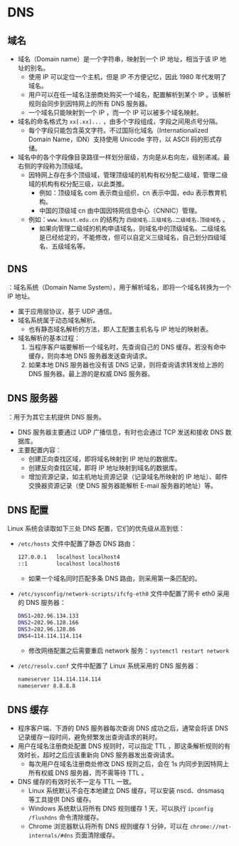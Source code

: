 # DNS

## 域名

- 域名（Domain name）是一个字符串，映射到一个 IP 地址，相当于该 IP 地址的别名。
  - 使用 IP 可以定位一个主机，但是 IP 不方便记忆，因此 1980 年代发明了域名。
  - 用户可以在任一域名注册商处购买一个域名，配置解析到某个 IP 。该解析规则会同步到因特网上的所有 DNS 服务器。
  - 一个域名只能映射到一个 IP ，而一个 IP 可以被多个域名映射。
- 域名的命名格式为 `xx[.xx]...` ，由多个字段组成，字段之间用点号分隔。
  - 每个字段只能包含英文字符。不过国际化域名（Internationalized Domain Name，IDN）支持使用 Unicode 字符，以 ASCII 码的形式存储。
- 域名中的各个字段像目录路径一样划分层级，方向是从右向左，级别递减。最右侧的字段称为顶级域。
  - 因特网上存在多个顶级域，管理顶级域的机构有权分配二级域，管理二级域的机构有权分配三级，以此类推。
    - 例如：顶级域名 com 表示商业组织，cn 表示中国，edu 表示教育机构。
    - 中国的顶级域 cn 由中国因特网信息中心（CNNIC）管理。
  - 例如：`www.kmust.edu.cn` 的结构为 `四级域名.三级域名.二级域名.顶级域名` 。
    - 如果向管理二级域的机构申请域名，则域名中的顶级域名、二级域名是已经给定的，不能修改，但可以自定义三级域名，自己划分四级域名、五级域名等。

## DNS

：域名系统（Domain Name System），用于解析域名，即将一个域名转换为一个 IP 地址。
- 属于应用层协议，基于 UDP 通信。
- 域名系统属于动态域名解析。
  - 也有静态域名解析的方法，即人工配置主机名与 IP 地址的映射表。
- 域名解析的基本过程：
  1. 当程序客户端要解析一个域名时，先查询自己的 DNS 缓存。若没有命中缓存，则向本地 DNS 服务器发送查询请求。
  2. 如果本地 DNS 服务器也没有该 DNS 记录，则将查询请求转发给上游的 DNS 服务器。最上游的是权威 DNS 服务器。

## DNS 服务器

：用于为其它主机提供 DNS 服务。
- DNS 服务器主要通过 UDP 广播信息，有时也会通过 TCP 发送和接收 DNS 数据库。
- 主要配置内容：
  - 创建正向查找区域，即将域名映射到 IP 地址的数据库。
  - 创建反向查找区域，即将 IP 地址映射到域名的数据库。
  - 增加资源记录，如主机地址资源记录（记录域名所映射的 IP 地址）、邮件交换器资源记录（使 DNS 服务器能解析 E-mail 服务器的地址）等。

## DNS 配置

Linux 系统会读取如下三处 DNS 配置，它们的优先级从高到低：
- `/etc/hosts` 文件中配置了静态 DNS 路由：
  ```sh
  127.0.0.1   localhost localhost4
  ::1         localhost localhost6
  ```
  - 如果一个域名同时匹配多条 DNS 路由，则采用第一条匹配的。

- `/etc/sysconfig/network-scripts/ifcfg-eth0` 文件中配置了网卡 eth0 采用的 DNS 服务器：
  ```sh
  DNS1=202.96.134.133
  DNS2=202.96.128.166
  DNS3=202.96.128.86
  DNS4=114.114.114.114
  ```
  - 修改网络配置之后需要重启 network 服务：`systemctl restart network`

- `/etc/resolv.conf` 文件中配置了 Linux 系统采用的 DNS 服务器：
  ```sh
  nameserver 114.114.114.114
  nameserver 8.8.8.8
  ```

## DNS 缓存

- 程序客户端、下游的 DNS 服务器每次查询 DNS 成功之后，通常会将该 DNS 记录缓存一段时间，避免频繁发出查询请求的耗时。
- 用户在域名注册商处配置 DNS 规则时，可以指定 TTL ，即这条解析规则的有效时长，超时之后应该重新向 DNS 服务器发出查询请求。
  - 每次用户在域名注册商处修改 DNS 规则之后，会在 1s 内同步到因特网上所有权威 DNS 服务器，而不需等待 TTL 。
- DNS 缓存的有效时长不一定与 TTL 一致。
  - Linux 系统默认不会在本地建立 DNS 缓存，可以安装 nscd、dnsmasq 等工具提供 DNS 缓存。
  - Windows 系统默认将所有 DNS 规则缓存 1 天，可以执行 `ipconfig /flushdns` 命令清除缓存。
  - Chrome 浏览器默认将所有 DNS 规则缓存 1 分钟，可以在 `chrome://net-internals/#dns` 页面清除缓存。
